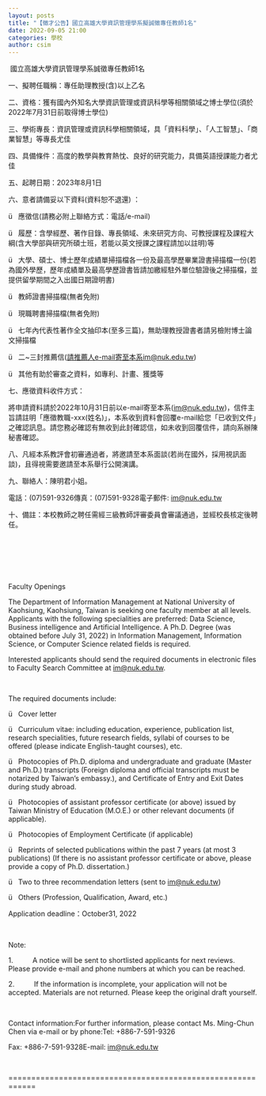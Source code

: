 ```yaml
---
layout: posts
title: "【徵才公告】國立高雄大學資訊管理學系擬誠徵專任教師1名"
date: 2022-09-05 21:00
categories: 學校
author: csim
---
```


 國立高雄大學資訊管理學系誠徵專任教師1名

一、擬聘任職稱：專任助理教授(含)以上乙名

二、資格：獲有國內外知名大學資訊管理或資訊科學等相關領域之博士學位(須於2022年7月31日前取得博士學位)

三、學術專長：資訊管理或資訊科學相關領域，具「資料科學」、「人工智慧」、「商業智慧」等專長尤佳

四、具備條件：高度的教學與教育熱忱、良好的研究能力，具備英語授課能力者尤佳

五、起聘日期：2023年8月1日

六、意者請備妥以下資料(資料恕不退還) ：

ü   應徵信(請務必附上聯絡方式：電話/e-mail)

ü   履歷：含學經歷、著作目錄、專長領域、未來研究方向、可教授課程及課程大綱(含大學部與研究所碩士班，若能以英文授課之課程請加以註明)等

ü   大學、碩士、博士歷年成績單掃描檔各一份及最高學歷畢業證書掃描檔一份(若為國外學歷，歷年成績單及最高學歷證書皆請加繳經駐外單位驗證後之掃描檔，並提供留學期間之入出國日期證明書)

ü   教師證書掃描檔(無者免附)

ü   現職聘書掃描檔(無者免附)

ü   七年內代表性著作全文抽印本(至多三篇)，無助理教授證書者請另檢附博士論文掃描檔

ü   二~三封推薦信(請推薦人e-mail寄至本系im@nuk.edu.tw)

ü   其他有助於審查之資料，如專利、計畫、獲獎等

七、應徵資料收件方式：

將申請資料請於2022年10月31日前以e-mail寄至本系(im@nuk.edu.tw)，信件主旨請註明「應徵教職-xxx(姓名)」，本系收到資料會回覆e-mail給您「已收到文件」之確認訊息。請您務必確認有無收到此封確認信，如未收到回覆信件，請向系辦陳秘書確認。

八、凡經本系教評會初審通過者，將邀請至本系面談(若尚在國外，採用視訊面談)，且得視需要邀請至本系舉行公開演講。

九、聯絡人：陳明君小姐。

電話：(07)591-9326傳真：(07)591-9328電子郵件: im@nuk.edu.tw

十、備註：本校教師之聘任需經三級教師評審委員會審議通過，並經校長核定後聘任。

 

 

 

Faculty Openings

The Department of Information Management at National University of Kaohsiung, Kaohsiung, Taiwan is seeking one faculty member at all levels. Applicants with the following specialities are preferred: Data Science, Business intelligence and Artificial Intelligence. A Ph.D. Degree (was obtained before July 31, 2022) in Information Management, Information Science, or Computer Science related fields is required.

Interested applicants should send the required documents in electronic files to Faculty Search Committee at im@nuk.edu.tw.

 

The required documents include:

ü   Cover letter

ü   Curriculum vitae: including education, experience, publication list, research specialities, future research fields, syllabi of courses to be offered (please indicate English-taught courses), etc.

ü   Photocopies of Ph.D. diploma and undergraduate and graduate (Master and Ph.D.) transcripts (Foreign diploma and official transcripts must be notarized by Taiwan’s embassy.), and Certificate of Entry and Exit Dates during study abroad.

ü   Photocopies of assistant professor certificate (or above) issued by Taiwan Ministry of Education (M.O.E.) or other relevant documents (if applicable).

ü   Photocopies of Employment Certificate (if applicable)

ü   Reprints of selected publications within the past 7 years (at most 3 publications) (If there is no assistant professor certificate or above, please provide a copy of Ph.D. dissertation.)

ü   Two to three recommendation letters (sent to im@nuk.edu.tw)

ü   Others (Profession, Qualification, Award, etc.)

Application deadline：October31, 2022

 

Note:

1.          A notice will be sent to shortlisted applicants for next reviews. Please provide e-mail and phone numbers at which you can be reached.

2.          If the information is incomplete, your application will not be accepted. Materials are not returned. Please keep the original draft yourself.

 

Contact information:For further information, please contact Ms. Ming-Chun Chen via e-mail or by phone:Tel: +886-7-591-9326    

Fax: +886-7-591-9328E-mail: im@nuk.edu.tw

 

============================================================
